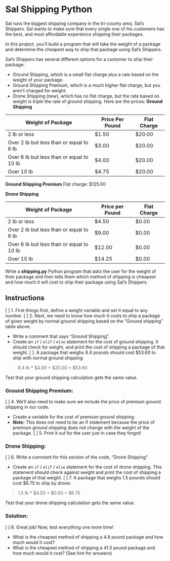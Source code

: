 # Sal Shipping Python
Sal runs the biggest shipping company in the tri-county area, Sal’s Shippers. Sal wants to make sure that every single one of his customers has the best, and most affordable experience shipping their packages.

In this project, you’ll build a program that will take the weight of a package and determine the cheapest way to ship that package using Sal’s Shippers.

Sal’s Shippers has several different options for a customer to ship their package:

* Ground Shipping, which is a small flat charge plus a rate based on the weight of your package.
* Ground Shipping Premium, which is a much higher flat charge, but you aren’t charged for weight.
* Drone Shipping (new), which has no flat charge, but the rate based on weight is triple the rate of ground shipping.
Here are the prices:
**Ground Shipping**

Weight of Package | Price Per Pound | Flat Charge
----------------- | --------------- | -----------
2 lb or less | $1.50 | $20.00
Over 2 lb but less than or equal to 6 lb | $3.00 | $20.00
Over 6 lb but less than or equal to 10 lb | $4.00 | $20.00
Over 10 lb | $4.75 | $20.00 

**Ground Shipping Premium**
Flat charge: $125.00

**Drone Shipping**

Weight of Package | Price per Pound | Flat Charge
----------------- | --------------- | -----------
2 lb or less | $4.50 | $0.00
Over 2 lb but less than or equal to 6 lb | $9.00 | $0.00
Over 6 lb but less than or equal to 10 lb | $12.00 | $0.00
Over 10 lb | $14.25 | $0.00

Write a **shipping.py** Python program that asks the user for the weight of their package and then tells them which method of shipping is cheapest and how much it will cost to ship their package using Sal’s Shippers.

## Instructions
[ ] 1. First things first, define a weight variable and set it equal to any number.
[ ] 2. Next, we need to know how much it costs to ship a package of given weight by normal ground shipping based on the “Ground shipping” table above.
  * Write a comment that says “Ground Shipping”.
  * Create an `if` / `elif` / `else` statement for the cost of ground shipping. It should check for weight, and print the cost of shipping a package of that weight.
[ ]. A package that weighs 8.4 pounds should cost $53.60 to ship with normal ground shipping:
 > 8.4 lb * $4.00 + $20.00 = $53.60

 Test that your ground shipping calculation gets the same value.

### Ground Shipping Premium:
[ ] 4. We’ll also need to make sure we include the price of premium ground shipping in our code.
  * Create a variable for the cost of premium ground shipping.
  * **_Note:_** This does not need to be an if statement because the price of premium ground shipping does not change with the weight of the package.
[ ] 5. Print it out for the user just in case they forgot!

### Drone Shipping:
[ ] 6. Write a comment for this section of the code, “Drone Shipping”.
  * Create an `if` / `elif` / `else` statement for the cost of drone shipping. This statement should check against weight and print the cost of shipping a package of that weight.
[ ] 7. A package that weighs 1.5 pounds should cost $6.75 to ship by drone:
 > 1.5 lb * $4.50 + $0.00 = $6.75

 Test that your drone shipping calculation gets the same value.

### Solution:
[ ] 8. Great job! Now, test everything one more time!
  * What is the cheapest method of shipping a 4.8 pound package and how much would it cost?
  * What is the cheapest method of shipping a 41.5 pound package and how much would it cost?
 (See hint for answers)
